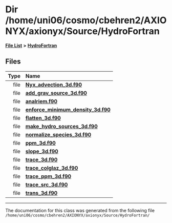 
# Dir /home/uni06/cosmo/cbehren2/AXIONYX/axionyx/Source/HydroFortran


[**File List**](files.md) **>** [**HydroFortran**](dir_1fab266cd447ad3f3624320661f845f1.md)











## Files

| Type | Name |
| ---: | :--- |
| file | [**Nyx\_advection\_3d.f90**](Nyx__advection__3d_8f90.md) <br> |
| file | [**add\_grav\_source\_3d.f90**](add__grav__source__3d_8f90.md) <br> |
| file | [**analriem.f90**](analriem_8f90.md) <br> |
| file | [**enforce\_minimum\_density\_3d.f90**](enforce__minimum__density__3d_8f90.md) <br> |
| file | [**flatten\_3d.f90**](flatten__3d_8f90.md) <br> |
| file | [**make\_hydro\_sources\_3d.f90**](make__hydro__sources__3d_8f90.md) <br> |
| file | [**normalize\_species\_3d.f90**](normalize__species__3d_8f90.md) <br> |
| file | [**ppm\_3d.f90**](ppm__3d_8f90.md) <br> |
| file | [**slope\_3d.f90**](slope__3d_8f90.md) <br> |
| file | [**trace\_3d.f90**](trace__3d_8f90.md) <br> |
| file | [**trace\_colglaz\_3d.f90**](trace__colglaz__3d_8f90.md) <br> |
| file | [**trace\_ppm\_3d.f90**](trace__ppm__3d_8f90.md) <br> |
| file | [**trace\_src\_3d.f90**](trace__src__3d_8f90.md) <br> |
| file | [**trans\_3d.f90**](trans__3d_8f90.md) <br> |


















------------------------------
The documentation for this class was generated from the following file `/home/uni06/cosmo/cbehren2/AXIONYX/axionyx/Source/HydroFortran/`